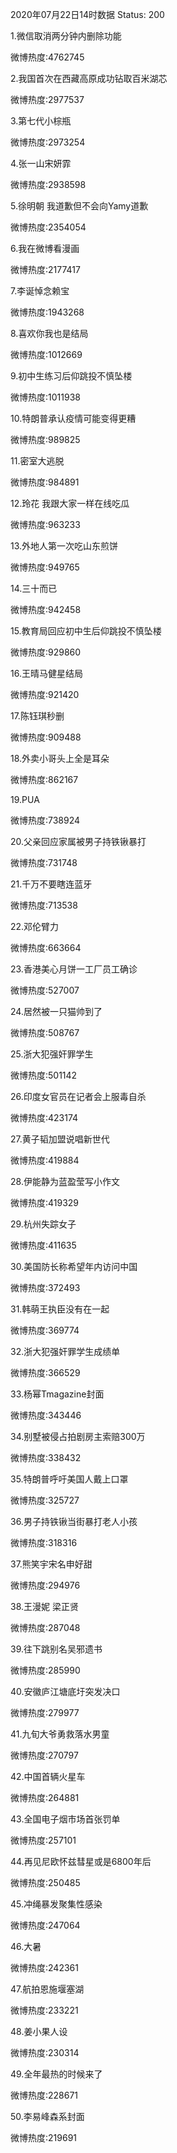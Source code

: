 2020年07月22日14时数据
Status: 200

1.微信取消两分钟内删除功能

微博热度:4762745

2.我国首次在西藏高原成功钻取百米湖芯

微博热度:2977537

3.第七代小棕瓶

微博热度:2973254

4.张一山宋妍霏

微博热度:2938598

5.徐明朝 我道歉但不会向Yamy道歉

微博热度:2354054

6.我在微博看漫画

微博热度:2177417

7.李诞悼念赖宝

微博热度:1943268

8.喜欢你我也是结局

微博热度:1012669

9.初中生练习后仰跳投不慎坠楼

微博热度:1011938

10.特朗普承认疫情可能变得更糟

微博热度:989825

11.密室大逃脱

微博热度:984891

12.玲花 我跟大家一样在线吃瓜

微博热度:963233

13.外地人第一次吃山东煎饼

微博热度:949765

14.三十而已

微博热度:942458

15.教育局回应初中生后仰跳投不慎坠楼

微博热度:929860

16.王晴马健星结局

微博热度:921420

17.陈钰琪秒删

微博热度:909488

18.外卖小哥头上全是耳朵

微博热度:862167

19.PUA

微博热度:738924

20.父亲回应家属被男子持铁锹暴打

微博热度:731748

21.千万不要瞎连蓝牙

微博热度:713538

22.邓伦臂力

微博热度:663664

23.香港美心月饼一工厂员工确诊

微博热度:527007

24.居然被一只猫帅到了

微博热度:508767

25.浙大犯强奸罪学生

微博热度:501142

26.印度女官员在记者会上服毒自杀

微博热度:423174

27.黄子韬加盟说唱新世代

微博热度:419884

28.伊能静为蓝盈莹写小作文

微博热度:419329

29.杭州失踪女子

微博热度:411635

30.美国防长称希望年内访问中国

微博热度:372493

31.韩萌王执臣没有在一起

微博热度:369774

32.浙大犯强奸罪学生成绩单

微博热度:366529

33.杨幂Tmagazine封面

微博热度:343446

34.别墅被侵占拍剧房主索赔300万

微博热度:338432

35.特朗普呼吁美国人戴上口罩

微博热度:325727

36.男子持铁锹当街暴打老人小孩

微博热度:318316

37.熊笑宇宋名申好甜

微博热度:294976

38.王漫妮 梁正贤

微博热度:287048

39.往下跳别名吴邪遗书

微博热度:285990

40.安徽庐江塘底圩突发决口

微博热度:279977

41.九旬大爷勇救落水男童

微博热度:270797

42.中国首辆火星车

微博热度:264881

43.全国电子烟市场首张罚单

微博热度:257101

44.再见尼欧怀兹彗星或是6800年后

微博热度:250485

45.冲绳暴发聚集性感染

微博热度:247064

46.大暑

微博热度:242361

47.航拍恩施堰塞湖

微博热度:233221

48.姜小果人设

微博热度:230314

49.全年最热的时候来了

微博热度:228671

50.李易峰森系封面

微博热度:219691

